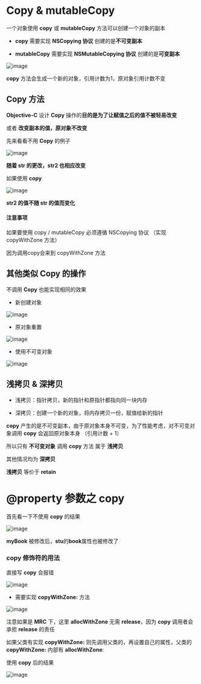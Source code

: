 # Copy & mutableCopy

一个对象使用 **copy** 或 **mutableCopy** 方法可以创建一个对象的副本

- **copy** 需要实现 **NSCopying 协议** 创建的是**不可变副本**

- **mutableCopy** 需要实现 **NSMutableCopying 协议** 创建的是**可变副本** 

![image](Images/Snipaste_2022-10-16_05-23-37.png)



**copy** 方法会生成一个新的对象，引用计数为1，原对象引用计数不变



## Copy 方法

**Objective-C** 设计 **Copy** 操作的**目的是为了让赋值之后的值不被轻易改变**

或者 **改变副本的值，原对象不改变**

先来看看不用 **Copy** 的例子

![image](Images/Snipaste_2022-10-16_06-05-19.png)

**随着 str 的更改，str2 也相应改变**



如果使用 **copy**

![image](Images/Snipaste_2022-10-16_06-05-55.png)

**str2 的值不随 str 的值而变化**



#### 注意事项

如果要使用 copy / mutableCopy 必须遵循 NSCopying 协议 （实现 copyWithZone 方法）

因为调用copy会来到 copyWithZone 方法



## 其他类似 Copy 的操作

不调用 **Copy** 也能实现相同的效果

- 新创建对象

![image](Images/Snipaste_2022-10-16_06-06-35.png)



- 原对象重置

![image](Images/Snipaste_2022-10-16_06-08-38.png)



- 使用不可变对象

![image](Images/Snipaste_2022-10-16_06-11-00.png)



## 浅拷贝 & 深拷贝

- 浅拷贝：指针拷贝，新的指针和原指针都指向同一块内存

- 深拷贝：创建一个新的对象，将内存拷贝一份，赋值给新的指针

**copy** 产生的是不可变副本，由于原对象本身不可变，为了性能考虑，对不可变对象调用 **copy** 会返回原对象本身 （引用计数 + 1）



所以只有 **不可变对象** 调用 **copy** 方法 属于 **浅拷贝**

其他情况均为 **深拷贝**

**浅拷贝** 等价于 **retain**



# @property 参数之 copy

首先看一下不使用 **copy** 的结果

![image](Images/Snipaste_2022-10-16_06-52-41.png)

**myBook** 被修改后，**stu**的**book**属性也被修改了



### copy 修饰符的用法

直接写 **copy** 会报错

![image](Images/Snipaste_2022-10-16_07-01-35.png)



- 需要实现 **copyWithZone:** 方法

![image](Images/Snipaste_2022-10-16_07-33-37.png)

注意如果是 **MRC** 下，这里 **allocWithZone** 无需 **release**，因为 **copy** 调用者会承担 **release** 的责任

如果父类有实现 **copyWithZone:** 则先调用父类的，再设置自己的属性，父类的 **copyWithZone:** 内部有 **allocWithZone**:



使用 **copy** 后的结果

![image](Images/Snipaste_2022-10-16_07-10-08.png)
